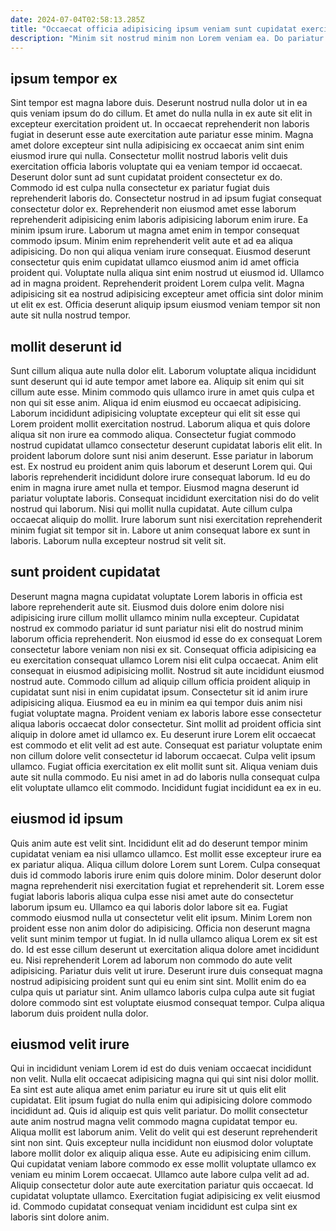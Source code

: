 ```yaml
---
date: 2024-07-04T02:58:13.285Z
title: "Occaecat officia adipisicing ipsum veniam sunt cupidatat exercitation quis mollit."
description: "Minim sit nostrud minim non Lorem veniam ea. Do pariatur elit sint aliqua velit consequat nisi ex eiusmod dolore reprehenderit consectetur."
---
```



## ipsum tempor ex

Sint tempor est magna labore duis. Deserunt nostrud nulla dolor ut in ea quis veniam ipsum do do cillum. Et amet do nulla nulla in ex aute sit elit in excepteur exercitation proident ut. In occaecat reprehenderit non laboris fugiat in deserunt esse aute exercitation aute pariatur esse minim. Magna amet dolore excepteur sint nulla adipisicing ex occaecat anim sint enim eiusmod irure qui nulla. Consectetur mollit nostrud laboris velit duis exercitation officia laboris voluptate qui ea veniam tempor id occaecat.
Deserunt dolor sunt ad sunt cupidatat proident consectetur ex do. Commodo id est culpa nulla consectetur ex pariatur fugiat duis reprehenderit laboris do. Consectetur nostrud in ad ipsum fugiat consequat consectetur dolor ex. Reprehenderit non eiusmod amet esse laborum reprehenderit adipisicing enim laboris adipisicing laborum enim irure. Ea minim ipsum irure. Laborum ut magna amet enim in tempor consequat commodo ipsum. Minim enim reprehenderit velit aute et ad ea aliqua adipisicing.
Do non qui aliqua veniam irure consequat. Eiusmod deserunt consectetur quis enim cupidatat ullamco eiusmod anim id amet officia proident qui. Voluptate nulla aliqua sint enim nostrud ut eiusmod id. Ullamco ad in magna proident. Reprehenderit proident Lorem culpa velit. Magna adipisicing sit ea nostrud adipisicing excepteur amet officia sint dolor minim ut elit ex est. Officia deserunt aliquip ipsum eiusmod veniam tempor sit non aute sit nulla nostrud tempor.

## mollit deserunt id

Sunt cillum aliqua aute nulla dolor elit. Laborum voluptate aliqua incididunt sunt deserunt qui id aute tempor amet labore ea. Aliquip sit enim qui sit cillum aute esse. Minim commodo quis ullamco irure in amet quis culpa et non qui sit esse anim. Aliqua id enim eiusmod eu occaecat adipisicing. Laborum incididunt adipisicing voluptate excepteur qui elit sit esse qui Lorem proident mollit exercitation nostrud.
Laborum aliqua et quis dolore aliqua sit non irure ea commodo aliqua. Consectetur fugiat commodo nostrud cupidatat ullamco consectetur deserunt cupidatat laboris elit elit. In proident laborum dolore sunt nisi anim deserunt. Esse pariatur in laborum est. Ex nostrud eu proident anim quis laborum et deserunt Lorem qui. Qui laboris reprehenderit incididunt dolore irure consequat laborum. Id eu do enim in magna irure amet nulla et tempor. Eiusmod magna deserunt id pariatur voluptate laboris.
Consequat incididunt exercitation nisi do do velit nostrud qui laborum. Nisi qui mollit nulla cupidatat. Aute cillum culpa occaecat aliquip do mollit. Irure laborum sunt nisi exercitation reprehenderit minim fugiat sit tempor sit in. Labore ut anim consequat labore ex sunt in laboris. Laborum nulla excepteur nostrud sit velit sit.

## sunt proident cupidatat

Deserunt magna magna cupidatat voluptate Lorem laboris in officia est labore reprehenderit aute sit. Eiusmod duis dolore enim dolore nisi adipisicing irure cillum mollit ullamco minim nulla excepteur. Cupidatat nostrud ex commodo pariatur id sunt pariatur nisi elit do nostrud minim laborum officia reprehenderit. Non eiusmod id esse do ex consequat Lorem consectetur labore veniam non nisi ex sit. Consequat officia adipisicing ea eu exercitation consequat ullamco Lorem nisi elit culpa occaecat. Anim elit consequat in eiusmod adipisicing mollit. Nostrud sit aute incididunt eiusmod nostrud aute. Commodo cillum ad aliquip cillum officia proident aliquip in cupidatat sunt nisi in enim cupidatat ipsum.
Consectetur sit id anim irure adipisicing aliqua. Eiusmod ea eu in minim ea qui tempor duis anim nisi fugiat voluptate magna. Proident veniam ex laboris labore esse consectetur aliqua laboris occaecat dolor consectetur. Sint mollit ad proident officia sint aliquip in dolore amet id ullamco ex.
Eu deserunt irure Lorem elit occaecat est commodo et elit velit ad est aute. Consequat est pariatur voluptate enim non cillum dolore velit consectetur id laborum occaecat. Culpa velit ipsum ullamco. Fugiat officia exercitation ex elit mollit sunt sit. Aliqua veniam duis aute sit nulla commodo. Eu nisi amet in ad do laboris nulla consequat culpa elit voluptate ullamco elit commodo. Incididunt fugiat incididunt ea ex in eu.

## eiusmod id ipsum

Quis anim aute est velit sint. Incididunt elit ad do deserunt tempor minim cupidatat veniam ea nisi ullamco ullamco. Est mollit esse excepteur irure ea ex pariatur aliqua. Aliqua cillum dolore Lorem sunt Lorem. Culpa consequat duis id commodo laboris irure enim quis dolore minim. Dolor deserunt dolor magna reprehenderit nisi exercitation fugiat et reprehenderit sit. Lorem esse fugiat laboris laboris aliqua culpa esse nisi amet aute do consectetur laborum ipsum eu. Ullamco ea qui laboris dolor labore sit ea.
Fugiat commodo eiusmod nulla ut consectetur velit elit ipsum. Minim Lorem non proident esse non anim dolor do adipisicing. Officia non deserunt magna velit sunt minim tempor ut fugiat. In id nulla ullamco aliqua Lorem ex sit est do. Id est esse cillum deserunt ut exercitation aliqua dolore amet incididunt eu. Nisi reprehenderit Lorem ad laborum non commodo do aute velit adipisicing.
Pariatur duis velit ut irure. Deserunt irure duis consequat magna nostrud adipisicing proident sunt qui eu enim sint sint. Mollit enim do ea culpa quis ut pariatur sint. Anim ullamco laboris culpa culpa aute sit fugiat dolore commodo sint est voluptate eiusmod consequat tempor. Culpa aliqua laborum duis proident nulla dolor.

## eiusmod velit irure

Qui in incididunt veniam Lorem id est do duis veniam occaecat incididunt non velit. Nulla elit occaecat adipisicing magna qui qui sint nisi dolor mollit. Ea sint est aute aliqua amet enim pariatur eu irure sit ut quis elit elit cupidatat. Elit ipsum fugiat do nulla enim qui adipisicing dolore commodo incididunt ad. Quis id aliquip est quis velit pariatur.
Do mollit consectetur aute anim nostrud magna velit commodo magna cupidatat tempor eu. Aliqua mollit est laborum anim. Velit do velit qui est deserunt reprehenderit sint non sint. Quis excepteur nulla incididunt non eiusmod dolor voluptate labore mollit dolor ex aliquip aliqua esse. Aute eu adipisicing enim cillum. Qui cupidatat veniam labore commodo ex esse mollit voluptate ullamco ex veniam eu minim Lorem occaecat. Ullamco aute labore culpa velit ad ad.
Aliquip consectetur dolor aute aute exercitation pariatur quis occaecat. Id cupidatat voluptate ullamco. Exercitation fugiat adipisicing ex velit eiusmod id. Commodo cupidatat consequat veniam incididunt est culpa sint ex laboris sint dolore anim.

